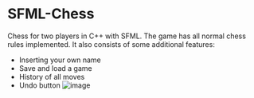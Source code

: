 # SFML-Chess
Chess for two players in C++ with SFML. The game has all normal chess rules implemented. It also consists of some additional features:
  - Inserting your own name
  - Save and load a game
  - History of all moves
  - Undo button
![image](https://user-images.githubusercontent.com/56255484/159267680-04bc3e45-4d29-4aaf-b331-5b072662b717.png)
